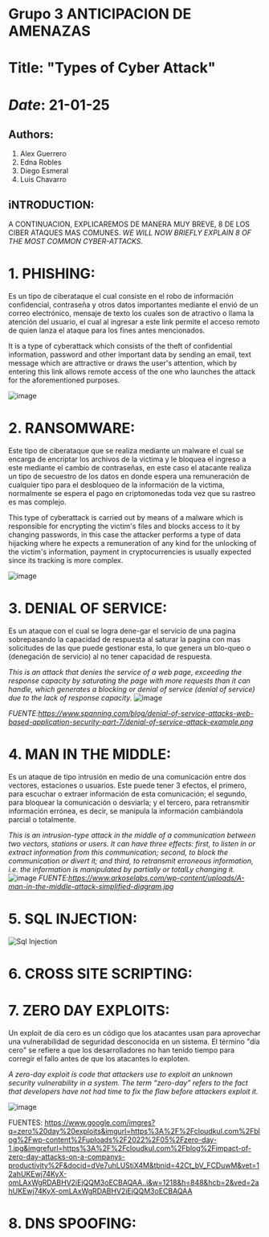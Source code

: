 # Grupo 3 ANTICIPACION DE AMENAZAS
# Title: "Types of Cyber Attack"
# _Date_: 21-01-25

## Authors: 
1. Alex Guerrero
2. Edna Robles
3. Diego Esmeral
4. Luis Chavarro

## iNTRODUCTION: 
A CONTINUACION, EXPLICAREMOS DE MANERA MUY BREVE, 8 DE LOS CIBER ATAQUES MAS COMUNES.
_WE WILL NOW BRIEFLY EXPLAIN 8 OF THE MOST COMMON CYBER-ATTACKS._

# 1. PHISHING:
Es un tipo de ciberataque el cual consiste en el robo de información confidencial, contraseña y otros datos importantes mediante el envió de un correo electrónico, mensaje de texto los cuales son de atractivo o llama la atención del usuario, el cual al ingresar a este link permite el acceso remoto de quien lanza el ataque para los fines antes mencionados.

It is a type of cyberattack which consists of the theft of confidential information, password and other important data by sending an email, text message which are attractive or draws the user's attention, which by entering this link allows remote access of the one who launches the attack for the aforementioned purposes.

![image](https://github.com/user-attachments/assets/7c937942-ddea-4094-a325-bcee1ff00a52)

# 2. RANSOMWARE:
Este tipo de ciberataque que se realiza mediante un malware el cual se encarga de encriptar los archivos de la victima y le bloquea el ingreso a este mediante el cambio de contraseñas, en este caso el atacante realiza un tipo de secuestro de los datos en donde espera una remuneración de cualquier tipo para el desbloqueo de la información de la victima, normalmente se espera el pago en criptomonedas toda vez que su rastreo es mas complejo.

This type of cyberattack is carried out by means of a malware which is responsible for encrypting the victim's files and blocks access to it by changing passwords, in this case the attacker performs a type of data hijacking where he expects a remuneration of any kind for the unlocking of the victim's information, payment in cryptocurrencies is usually expected since its tracking is more complex.

![image](https://github.com/user-attachments/assets/2bd616fa-8eb3-4e80-bb08-e036ca7a458f)

# 3. DENIAL OF SERVICE:
Es un ataque con el cual se logra dene-gar el servicio de una pagina sobrepasando la capacidad de respuesta al saturar la pagina con mas solicitudes de las que puede gestionar esta, lo que genera un blo-queo o (denegación de servicio) al no tener capacidad de respuesta.

_This is an attack that denies the service of a web page, exceeding the response capacity by saturating the page with more requests than it can handle, which generates a blocking or denial of service (denial of service) due to the lack of response capacity._
![image](https://github.com/user-attachments/assets/7c39c1e8-94e8-4f2c-9436-db2cb72871e4)

_FUENTE:https://www.spanning.com/blog/denial-of-service-attacks-web-based-application-security-part-7/denial-of-service-attack-example.png_
# 4. MAN IN THE MIDDLE:
Es un ataque de tipo intrusión en medio de una comunicación entre dos vectores, estaciones o usuarios. Este puede tener 3 efectos, el primero, para escuchar o extraer información de esta comunicación; el segundo, para bloquear la comunicación o desviarla; y el tercero, para retransmitir información errónea, es decir, se manipula la información cambiándola parcial o totalmente.

_This is an intrusion-type attack in the middle of a communication between two vectors, stations or users. It can have three effects: first, to listen in or extract information from this communication; second, to block the communication or divert it; and third, to retransmit erroneous information, i.e. the information is manipulated by partially or totalLy changing it._
![image](https://github.com/user-attachments/assets/36222651-2c9b-4bb7-a180-5d83c9dafff5)
_FUENTE:https://www.arkoselabs.com/wp-content/uploads/A-man-in-the-middle-attack-simplified-diagram.jpg_
# 5. SQL INJECTION:

![Sql Injection](https://images.spiceworks.com/wp-content/uploads/2022/05/13064934/Functioning-of-an-SQL-Injection.png)

# 6. CROSS SITE SCRIPTING:


# 7. ZERO DAY EXPLOITS:
Un exploit de día cero es un código que los atacantes usan para aprovechar una vulnerabilidad de seguridad desconocida en un sistema. El término "día cero" se refiere a que los desarrolladores no han tenido tiempo para corregir el fallo antes de que los atacantes lo exploten.

_A zero-day exploit is code that attackers use to exploit an unknown security vulnerability in a system. The term “zero-day” refers to the fact that developers have not had time to fix the flaw before attackers exploit it._

![image](https://github.com/user-attachments/assets/a7c29a91-f4d1-44fd-bc78-967f9fcb11bb)

FUENTES: https://www.google.com/imgres?q=zero%20day%20exploits&imgurl=https%3A%2F%2Fcloudkul.com%2Fblog%2Fwp-content%2Fuploads%2F2022%2F05%2Fzero-day-1.jpg&imgrefurl=https%3A%2F%2Fcloudkul.com%2Fblog%2Fimpact-of-zero-day-attacks-on-a-companys-productivity%2F&docid=dVe7uhLUStiX4M&tbnid=42Ct_bV_FCDuwM&vet=12ahUKEwj74KyX-omLAxWgRDABHV2iEjQQM3oECBAQAA..i&w=1218&h=848&hcb=2&ved=2ahUKEwj74KyX-omLAxWgRDABHV2iEjQQM3oECBAQAA

# 8. DNS SPOOFING:


